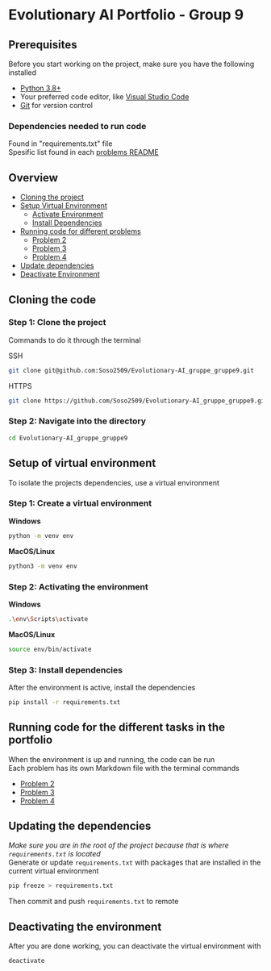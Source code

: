 # Evolutionary AI Portfolio - Group 9
## Prerequisites
Before you start working on the project, make sure you have the following installed
-  [Python 3.8+](https://www.python.org/downloads/)
- Your preferred code editor, like [Visual Studio Code](https://code.visualstudio.com/)
- [Git](https://git-scm.com/downloads) for version control

### Dependencies needed to run code
Found in "requirements.txt" file\
Spesific list found in each [problems README](#running-code-for-the-different-tasks-in-the-portfolio)


## Overview
- [Cloning the project](#cloning-the-code)
- [Setup Virtual Environment](#setup-of-virtual-environment)
    - [Activate Environment](#step-2-activating-the-environment)
    - [Install Dependencies](#step-3-install-dependencies)
- [Running code for different problems](#running-code-for-the-different-tasks-in-the-portfolio)
    - [Problem 2](./prob2/prob2_README.md)
    - [Problem 3](./prob3/prob3_README.md)
    - [Problem 4](./prob4/prob4_README.md)
- [Update dependencies](#updating-the-dependencies)
- [Deactivate Environment](#deactivating-the-environment)

## Cloning the code
### Step 1: Clone the project
Commands to do it through the terminal

SSH
``` bash
git clone git@github.com:Soso2509/Evolutionary-AI_gruppe_gruppe9.git
```
HTTPS
```bash
git clone https://github.com/Soso2509/Evolutionary-AI_gruppe_gruppe9.git
```

### Step 2: Navigate into the directory
```bash
cd Evolutionary-AI_gruppe_gruppe9
```
##  Setup of virtual environment
To isolate the projects dependencies, use a virtual environment
### Step 1: Create a virtual environment
**Windows**
```bash
python -m venv env
```

**MacOS/Linux**
```bash
python3 -m venv env
```

### Step 2: Activating the environment
**Windows**
```bash
.\env\Scripts\activate
```

**MacOS/Linux**
```bash
source env/bin/activate
```

### Step 3: Install dependencies
After the environment is active, install the dependencies
```bash
pip install -r requirements.txt
```

## Running code for the different tasks in the portfolio
When the environment is up and running, the code can be run\
Each problem has its own Markdown file with the terminal commands
- [Problem 2](./prob2/prob2_README.md)
- [Problem 3](./prob3/prob3_README.md)
- [Problem 4](./prob4/prob4_README.md)

## Updating the dependencies
*Make sure you are in the root of the project because that is where `requirements.txt` is located*\
Generate or update `requirements.txt` with packages that are installed in the current virtual environment
```bash
pip freeze > requirements.txt
```

Then commit and push `requirements.txt` to remote

## Deactivating the environment
After you are done working, you can deactivate the virtual environment with
```bash
deactivate
```